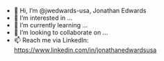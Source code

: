 - 👋 Hi, I’m @jwedwards-usa, Jonathan Edwards
- 👀 I’m interested in ...
- 🌱 I’m currently learning ...
- 💞️ I’m looking to collaborate on ...
- 📫 Reach me via LinkedIn: https://www.linkedin.com/in/jonathanedwardsusa

<!---
jwedwards-usa/jwedwards-usa is a ✨ special ✨ repository because its `README.md` (this file) appears on your GitHub profile.
You can click the Preview link to take a look at your changes.
--->

<!-- Verifying SSH -->